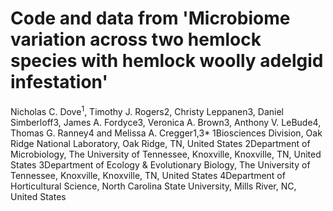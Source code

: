 # Code and data from 'Microbiome variation across two hemlock species with hemlock woolly adelgid infestation'

Nicholas C. Dove<sup>1</sup>, Timothy J. Rogers2, Christy Leppanen3, Daniel Simberloff3, James A. Fordyce3, Veronica A. Brown3, Anthony V. LeBude4, Thomas G. Ranney4 and Melissa A. Cregger1,3*
1Biosciences Division, Oak Ridge National Laboratory, Oak Ridge, TN, United States
2Department of Microbiology, The University of Tennessee, Knoxville, Knoxville, TN, United States
3Department of Ecology & Evolutionary Biology, The University of Tennessee, Knoxville, Knoxville, TN, United States
4Department of Horticultural Science, North Carolina State University, Mills River, NC, United States

